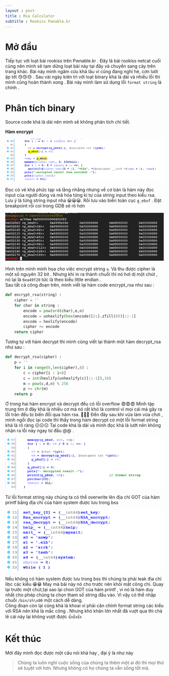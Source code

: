 ```yaml
---
layout : post 
title : Rsa Calculator 
subtitle : Rookiss Pwnable.kr 
--- 
```


# Mở đầu
Tiếp tục với loạt bài rookiss trên Pwnable.kr . Đây là bài rookiss netcat cuối cùng nên mình sẽ tạm dừng loạt bài này tại đây và chuyển sang cày trên trang khác. Bài này mình ngâm cứu khá lâu vì cũng đang nghỉ hè, cơn lười ập tới 😓😓😓 . Sau vài ngày kiên trì với loạt binary khá là dài và nhiều lỗi thì mình cũng hoàn thành xong . Bài này mình làm sử dụng lỗi ```format string``` là chính . 

# Phân tích binary  
Source code khá là dài nên mình sẽ không phân tích chi tiết.  

**Hàm encrypt**

![hinh3](/Pwnable/pwnable.kr/rookiss/rsa_caculator/hinh3.PNG)  

Đọc có vẻ khá phức tạp và lằng nhằng nhưng về cơ bản là hàm này đọc input của người dùng và mã hóa từng kí tự của string input theo kiểu rsa.
Lưu ý là từng string input nha 😀😀😀. Rồi lưu vào biến toàn cục ```g_ebuf``` . Đặt breakpoint rồi coi trong GDB sẽ rõ hơn  

![hinh4](/Pwnable/pwnable.kr/rookiss/rsa_caculator/hinh4.PNG)  

Hình trên mình minh họa cho việc encrypt string ```a```. Và thu được cipher là một số nguyên 32 bit . Nhưng khi in ra thành chuỗi thì nó hơi dị một chút , nó lại là ```6ea49f20``` tức là theo kiểu little endian .  
Sau tất cả công đoạn trên, mình viết lại hàm code encrypt_rsa như sau  :  

```python 
def encrypt_rsa(string) : 
    cipher = '' 
    for char in string : 
        encode = pow(ord(char),e,n) 
        encode = unhexlify(hex(encode)[2:].zfill(8))[::-1] 
        encode = hexlify(encode) 
        cipher += encode 
    return cipher 
```

Tương tự với hàm decrypt thì mình cũng viết lại thành một hàm decrypt_rsa như sau :  

```python 
def decrypt_rsa(cipher) : 
    p = '' 
    for i in range(0,len(cipher),8) : 
        c = cipher[i : i+8]
        c = int(hexlify(unhexlify(c)[::-1]),16) 
        m = pow(c,d,n) % 256 
        p += chr(m) 
    return p
```   
Ơ trong hai hàm encrypt và decrypt đều có lỗi overflow 😨😨😨 Mình tập trung tìm ở đây khá là nhiều cơ mà nó rất khó là control vì mọi cái mà
gây ra lỗi tràn đều bị biến đổi qua hàm rsa. 😬😬😬 Đến đây sau khi vừa làm vừa chơi , mình ngồi đọc lại code thì thấy trong hàm decrypt có
một lỗi format string khá là rõ ràng 😖😖😖 Tại code khá là dài và mình đọc khá là lướt nên không nhận ra lỗi này ngay từ đầu @@ . 

![hinh2](/Pwnable/pwnable.kr/rookiss/rsa_caculator/hinh1.PNG)  

Từ lỗi format string này chúng ta có thể overwrite lên địa chỉ GOT của hàm printf bằng địa chỉ của hàm system được lưu trong bss  

![hinh2](/Pwnable/pwnable.kr/rookiss/rsa_caculator/hinh2.PNG)  

Nếu không có hàm system được lưu trong bss thì chúng ta phải leak địa chỉ libc các kiểu 😁😁 May mà bài này nó cho trước nên khỏi mất công chi.
Quay lại trước một chút,tại sao lại chon GOT của hàm printf , vì nó là hàm duy nhất cho phép chúng ta chọn tham số string đầu vào. Vì vậy 
có thể nhập chuỗi ```/bin/sh\x00``` một cách dễ dàng.  
Công đoạn còn lại cũng khá là khoai vì phải căn chỉnh format string các kiểu với RSA nên khá là mắc công . Nhưng khó khăn lớn nhất đã vượt qua thì
chả lẽ cái này lại không vượt được 👍👍👍  

# Kết thúc  
Mới đây mình đọc được một câu nói khá hay , đại ý là như này  
> Chúng ta luôn nghĩ cuộc sống của chúng ta thêm một ai đó thì mọi thứ sẽ tuyệt vời hơn. Nhưng không có họ chúng ta vẫn sống tốt mà. 
